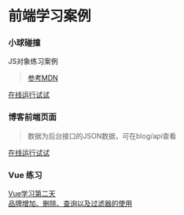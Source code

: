 # 前端学习案例

### 小球碰撞

JS对象练习案例

> [参考MDN](<https://developer.mozilla.org/zh-CN/docs/Learn/JavaScript/Objects/Object_building_practice>)

[在线运行试试](<https://massionter.com/FEStudy/balls/>)

### 博客前端页面
> 数据为后台接口的JSON数据，可在blog/api查看

[在线运行试试](<https://massionter.com/FEStudy/myblog/>)

### Vue 练习

[Vue学习第二天](https://massionter.com/posts/javascript/vue/Vue%E5%AD%A6%E4%B9%A0%E6%80%BB%E7%BB%93%E7%AC%AC%E4%BA%8C%E5%A4%A9)
<br>
[品牌增加、删除、查询以及过滤器的使用](https://massionter.com/FEStudy/vue/day201.html)

